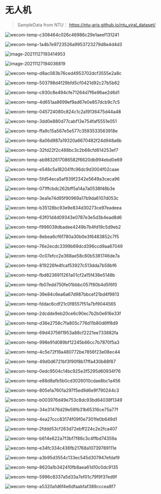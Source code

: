 # 无人机

> SampleData from NTU： https://ntu-aris.github.io/ntu_viral_dataset/

![wecom-temp-c308464c026c46986c29e1aeef131241](Drones.assets/wecom-temp-c308464c026c46986c29e1aeef131241.jpg)

![wecom-temp-1a4b7e9723526a9953723279d8e4d4d3](Drones.assets/wecom-temp-1a4b7e9723526a9953723279d8e4d4d3.jpg)

![image-20211127193414953](Drones.assets/image-20211127193414953.png)

![[image-20211127194036819](https://www.vdma-verlag.com/home/artikel_147.html)](Drones.assets/image-20211127194036819.png)	

![wecom-temp-d8ac083b76ced4953702dcf3555e2a8c](Drones.assets/wecom-temp-d8ac083b76ced4953702dcf3555e2a8c.jpg)

![wecom-temp-503798d4f29bfd5cf0421d92c27b5b62](Drones.assets/wecom-temp-503798d4f29bfd5cf0421d92c27b5b62.jpg)

![wecom-temp-c930c8e494cfe71264d7f6e96ae2d6d1](Drones.assets/wecom-temp-c930c8e494cfe71264d7f6e96ae2d6d1.jpg)

![[wecom-temp-4d651aa8699ef9ad67e0e857dcb9c7c5](https://www.therobotreport.com/swris-demos-drone-autonomy-nuclear-power-plant/?spMailingID=59044&puid=1266931&E=1266931&utm_source=newsletter&utm_medium=email&utm_campaign=59044)](Drones.assets/wecom-temp-4d651aa8699ef9ad67e0e857dcb9c7c5.png)

![wecom-temp-045724080c824c1c2a19136475d44a48](Drones.assets/wecom-temp-045724080c824c1c2a19136475d44a48.jpg)

![wecom-temp-3dd0e880d77cabf13e754faf5551e051](Drones.assets/wecom-temp-3dd0e880d77cabf13e754faf5551e051.png)

![wecom-temp-ffa9c15a567e5e577c3593533563918e](Drones.assets/wecom-temp-ffa9c15a567e5e577c3593533563918e.jpg)

![wecom-temp-8a06d987a19320a6670482f24d948a6b](Drones.assets/wecom-temp-8a06d987a19320a6670482f24d948a6b.jpg)

![wecom-temp-32fd22f2c488bc3c2b68cfd614253ef7](Drones.assets/wecom-temp-32fd22f2c488bc3c2b68cfd614253ef7.jpg)

![wecom-temp-ab9832617086582f6620db994ebd0e69](Drones.assets/wecom-temp-ab9832617086582f6620db994ebd0e69.jpg)

![wecom-temp-e548c5a182041fc96dc9d3004f02caae](Drones.assets/wecom-temp-e548c5a182041fc96dc9d3004f02caae.jpg)

![wecom-temp-5fd54eca5af939f2342e5649a3ceca96](Drones.assets/wecom-temp-5fd54eca5af939f2342e5649a3ceca96.jpg)

![[wecom-temp-071ffcbdc262bff5a14a7a0538f48b3e](https://mp.weixin.qq.com/s?__biz=MzU3MDAwMjg2NQ%3D%3D&mid=2247485824&idx=1&sn=2c5bd8f73560d365398634d771417d04&chksm=fcf7555ecb80dc48875fc543708cd23b5642ee46ef66798ebd4734605bc7207cebab81f7a9c9&mpshare=1&scene=1&srcid=0420qDBmmtnvMaUyfw0eRrzN&sharer_sharetime=1618919082201&sharer_shareid=cfcd208495d565ef66e7dff9f98764da&version=3.1.18.90318&platform=mac#rd)](Drones.assets/wecom-temp-071ffcbdc262bff5a14a7a0538f48b3e.jpg)

![wecom-temp-3ea1e74d95f90969a17b9da6107d053c](Drones.assets/wecom-temp-3ea1e74d95f90969a17b9da6107d053c.jpg)

![wecom-temp-b35128bc93e9e834d30273ce97eadeea](Drones.assets/wecom-temp-b35128bc93e9e834d30273ce97eadeea.jpg)

![wecom-temp-63f01d4d09343e0787e3e5d3b4ead8d6](Drones.assets/wecom-temp-63f01d4d09343e0787e3e5d3b4ead8d6.jpg)

![wecom-temp-f996039dbadee4249b7b4fd19c5d9eb2](Drones.assets/wecom-temp-f996039dbadee4249b7b4fd19c5d9eb2.jpg)

![wecom-temp-8ebea6cf6f780a30b0e3f6483852c7f5](Drones.assets/wecom-temp-8ebea6cf6f780a30b0e3f6483852c7f5.jpg)

![wecom-temp-76e2ecdc3399b69dcd396ccd9aa67049](Drones.assets/wecom-temp-76e2ecdc3399b69dcd396ccd9aa67049.jpg)

![wecom-temp-0c07efcc2e368ae58c80b5381746de7a](Drones.assets/wecom-temp-0c07efcc2e368ae58c80b5381746de7a.jpg)

![wecom-temp-819226fe4fcaf53927c513dda7b58bf6](Drones.assets/wecom-temp-819226fe4fcaf53927c513dda7b58bf6.jpg)

![wecom-temp-fbd8236911261a01cf2a15f438e5148b](Drones.assets/wecom-temp-fbd8236911261a01cf2a15f438e5148b.jpg)

![wecom-temp-fb07edd750fe01bbbc057f80b4d5f6f0](Drones.assets/wecom-temp-fb07edd750fe01bbbc057f80b4d5f6f0.jpg)

![wecom-temp-39e84c6ea6a67d987bbcef21bd4f9813](Drones.assets/wecom-temp-39e84c6ea6a67d987bbcef21bd4f9813.jpg)

![wecom-temp-fddac6cdf21c0f8557f51a7bf9044565](Drones.assets/wecom-temp-fddac6cdf21c0f8557f51a7bf9044565.jpg)

![wecom-temp-2dcdde9eb20ce6c90ec7b2b0e616e33f](Drones.assets/wecom-temp-2dcdde9eb20ce6c90ec7b2b0e616e33f.png)

![wecom-temp-d36e2758c7fa805c776d11b80d6ff8d9](Drones.assets/wecom-temp-d36e2758c7fa805c776d11b80d6ff8d9.png)

![wecom-temp-69d43756f1953a88cf2221ee733882fa](Drones.assets/wecom-temp-69d43756f1953a88cf2221ee733882fa.png)

![wecom-temp-998e91d089bf12245b66cc7b7870f5a3](Drones.assets/wecom-temp-998e91d089bf12245b66cc7b7870f5a3.png)

![wecom-temp-4c5e72f16a480772be7856f23e08ec44](Drones.assets/wecom-temp-4c5e72f16a480772be7856f23e08ec44.png)

![wecom-temp-49d0d6721bf3f90f8b17ffa430b88f87](Drones.assets/wecom-temp-49d0d6721bf3f90f8b17ffa430b88f87.png)

![wecom-temp-0edc9504c14bc925e3f5295d60934f76](Drones.assets/wecom-temp-0edc9504c14bc925e3f5295d60934f76.png)

![wecom-temp-e88d8afb5b0cd3026010cdae8bc1a456](Drones.assets/wecom-temp-e88d8afb5b0cd3026010cdae8bc1a456.png)

![[wecom-temp-805e1a7601a297f5ed9d6e9f790244c3](https://ouster.com/resources/webinars/fly4future-autonomous-drones/thank-you/?utm_source=sales&utm_medium=sales)](Drones.assets/wecom-temp-805e1a7601a297f5ed9d6e9f790244c3.png)

![wecom-temp-b003976d49e753c8dc93bd64038f1349](Drones.assets/wecom-temp-b003976d49e753c8dc93bd64038f1349.png)

![wecom-temp-34e31476d29e59fb31b65316ce75a77f](Drones.assets/wecom-temp-34e31476d29e59fb31b65316ce75a77f.png)

![wecom-temp-4ea27ccc83174f09f0e7301fe0b649d1](Drones.assets/wecom-temp-4ea27ccc83174f09f0e7301fe0b649d1.png)

![wecom-temp-2fddd53cf263d72ebff224c2e2fca407](Drones.assets/wecom-temp-2fddd53cf263d72ebff224c2e2fca407.png)

![wecom-temp-b614e622a7f3bf7f86c3c4ffbd74359a](Drones.assets/wecom-temp-b614e622a7f3bf7f86c3c4ffbd74359a.png)

![wecom-temp-e34fc334c436fb21768a10739789111e](Drones.assets/wecom-temp-e34fc334c436fb21768a10739789111e.png)

![wecom-temp-a3b95d3554c133ec545d307947efdaf9](Drones.assets/wecom-temp-a3b95d3554c133ec545d307947efdaf9.png)

![wecom-temp-8620a1b342410fb8aea61d10c0dc9135](Drones.assets/wecom-temp-8620a1b342410fb8aea61d10c0dc9135.png)

![wecom-temp-5996c8337a5d33a7ef01c79f9f37ed9f](Drones.assets/wecom-temp-5996c8337a5d33a7ef01c79f9f37ed9f.png)

![wecom-temp-a5320a1d6f4e6dfaabfaf389cccea8f7](Drones.assets/wecom-temp-a5320a1d6f4e6dfaabfaf389cccea8f7.png)

